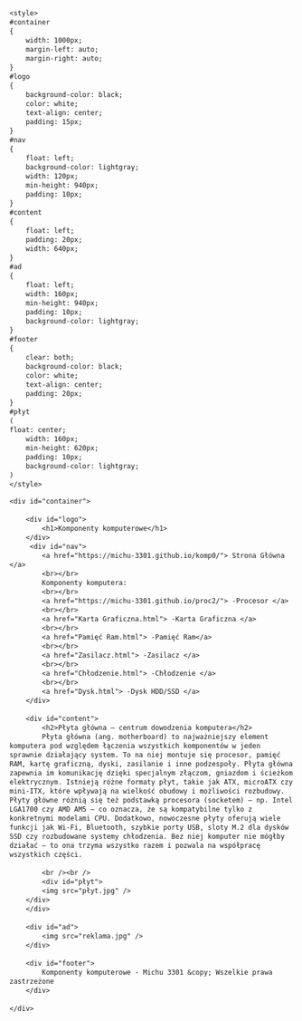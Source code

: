 
<html lang="pl">
<head>
	<meta charset="utf-8" />
	<title>Komponenty komputerowe </title>
	<meta name="description" content="Serwis prezentuje komponenty komputerowe. Sprawdź, czy znasz je wszystkie" />
	<meta name="keywords" content="komputery, procesory, karty greficzne, GPU, CPU , płyta główna, ziemniak" />
	<meta http-equiv="X-UA-Compatible" content="IE=edge,chrome=1" />
	
	<style>
	#container
	{
		width: 1000px;
		margin-left: auto;
		margin-right: auto;
	}
	#logo
	{
		background-color: black;
		color: white;
		text-align: center;
		padding: 15px;
	}
	#nav
	{
		float: left;
		background-color: lightgray;
		width: 120px;
		min-height: 940px;
		padding: 10px;
	}
	#content
	{
		float: left;
		padding: 20px;
		width: 640px;
	}
	#ad
	{
		float: left;
		width: 160px;
		min-height: 940px;
		padding: 10px;
		background-color: lightgray;
	}
	#footer
	{
		clear: both;
		background-color: black;
		color: white;
		text-align: center;
		padding: 20px;
	}	
	#płyt
	(
	float: center;
		width: 160px;
		min-height: 620px;
		padding: 10px;
		background-color: lightgray;
	)	
	</style>

</head>

<body>

	<div id="container">
	
		<div id="logo">
			<h1>Komponenty komputerowe</h1>
		</div>
	     <div id="nav">
		    <a href="https://michu-3301.github.io/komp0/"> Strona Główna </a>   
			<br></br>
			Komponenty komputera:
			<br></br>
			<a href="https://michu-3301.github.io/proc2/"> -Procesor </a> 
			<br></br>
			<a href="Karta Graficzna.html"> -Karta Graficzna </a>  
			<br></br>
		    <a href="Pamięć Ram.html"> -Pamięć Ram</a>   
			<br></br>
			<a href="Zasilacz.html"> -Zasilacz </a>   
			<br></br>
			<a href="Chłodzenie.html"> -Chłodzenie </a>  
			<br></br>
			<a href="Dysk.html"> -Dysk HDD/SSD </a> 
		</div>
		
		<div id="content">
			<h2>Płyta główna – centrum dowodzenia komputera</h2>
			Płyta główna (ang. motherboard) to najważniejszy element komputera pod względem łączenia wszystkich komponentów w jeden sprawnie działający system. To na niej montuje się procesor, pamięć RAM, kartę graficzną, dyski, zasilanie i inne podzespoły. Płyta główna zapewnia im komunikację dzięki specjalnym złączom, gniazdom i ścieżkom elektrycznym. Istnieją różne formaty płyt, takie jak ATX, microATX czy mini-ITX, które wpływają na wielkość obudowy i możliwości rozbudowy. Płyty główne różnią się też podstawką procesora (socketem) – np. Intel LGA1700 czy AMD AM5 – co oznacza, że są kompatybilne tylko z konkretnymi modelami CPU. Dodatkowo, nowoczesne płyty oferują wiele funkcji jak Wi-Fi, Bluetooth, szybkie porty USB, sloty M.2 dla dysków SSD czy rozbudowane systemy chłodzenia. Bez niej komputer nie mógłby działać – to ona trzyma wszystko razem i pozwala na współpracę wszystkich części.
			
			<br /><br />			
			<div id="płyt">
			<img src="płyt.jpg" />
		</div>
		</div>
		
		<div id="ad">
			<img src="reklama.jpg" />
		</div>
		
		<div id="footer">
			Komponenty komputerowe - Michu 3301 &copy; Wszelkie prawa zastrzeżone
		</div>
	
	</div>

</body>
</html>
